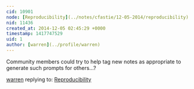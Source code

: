 ```yaml
---
cid: 10901
node: [Reproducibility](../notes/cfastie/12-05-2014/reproducibility)
nid: 11436
created_at: 2014-12-05 02:45:29 +0000
timestamp: 1417747529
uid: 1
author: [warren](../profile/warren)
---
```


Community members could try to help tag new notes as appropriate to generate such prompts for others...?

[warren](../profile/warren) replying to: [Reproducibility](../notes/cfastie/12-05-2014/reproducibility)

